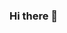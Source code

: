 ### Hi there 👋

<!--
**jiahuiwang2023/jiahuiwang2023** is a ✨ _special_ ✨ repository because its `README.md` (this file) appears on your GitHub profile.

Here are some ideas to get you started:

- 🔭 I’m currently working on ...
- 🌱 I’m currently learning ...
- 👯 I’m looking to collaborate on ...
- 🤔 I’m looking for help with ...
- 💬 Ask me about ...
- 📫 How to reach me: ...
- 😄 Pronouns: ...
- ⚡ Fun fact: ...

[![Binder](https://mybinder.org/badge_logo.svg)](https://mybinder.org/v2/gh/jiahuiwang2023/my-first-binder/HEAD)

